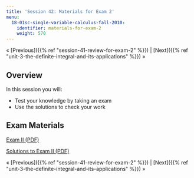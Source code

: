 ```yaml
---
title: 'Session 42: Materials for Exam 2'
menu:
  18-01sc-single-variable-calculus-fall-2010:
    identifier: materials-for-exam-2
    weight: 570
---
```

« [Previous]({{% ref "session-41-review-for-exam-2" %}}) | [Next]({{% ref "unit-3-the-definite-integral-and-its-applications" %}}) »

Overview
--------

In this session you will:

*   Test your knowledge by taking an exam
*   Use the solutions to check your work

Exam Materials
--------------

[Exam II (PDF)](https://open-learning-course-data.s3.amazonaws.com/18-01sc-single-variable-calculus-fall-2010/31f017f339405b5c2d7b273462522c23_MIT18_01SCF10_exam2.pdf "Open in a new window.")

[Solutions to Exam II (PDF)](https://open-learning-course-data.s3.amazonaws.com/18-01sc-single-variable-calculus-fall-2010/8bc1745cc348551cb9b30fb6cc7f9ecf_MIT18_01SCF10_exam2sol.pdf "Open in a new window.")

« [Previous]({{% ref "session-41-review-for-exam-2" %}}) | [Next]({{% ref "unit-3-the-definite-integral-and-its-applications" %}}) »